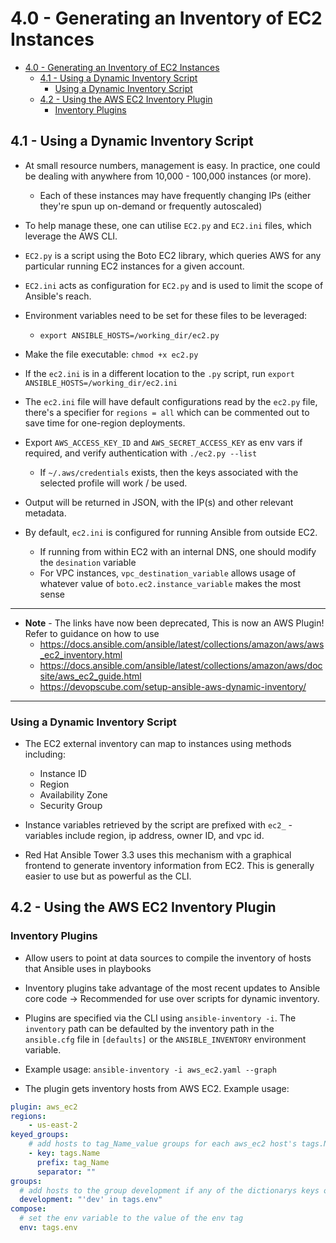 # 4.0 - Generating an Inventory of EC2 Instances

- [4.0 - Generating an Inventory of EC2 Instances](#40---generating-an-inventory-of-ec2-instances)
  - [4.1 - Using a Dynamic Inventory Script](#41---using-a-dynamic-inventory-script)
    - [Using a Dynamic Inventory Script](#using-a-dynamic-inventory-script)
  - [4.2 - Using the AWS EC2 Inventory Plugin](#42---using-the-aws-ec2-inventory-plugin)
    - [Inventory Plugins](#inventory-plugins)

## 4.1 - Using a Dynamic Inventory Script

- At small resource numbers, management is easy. In practice, one could be dealing with anywhere from  10,000 - 100,000 instances (or more).
  - Each of these instances may have frequently changing IPs (either they're spun up on-demand or frequently autoscaled)
- To help manage these, one can utilise `EC2.py` and `EC2.ini` files, which leverage the AWS CLI.
- `EC2.py` is a script using the Boto EC2 library, which queries AWS for any particular running EC2 instances for a given account.
- `EC2.ini` acts as configuration for `EC2.py` and is used to limit the scope of Ansible's reach.

- Environment variables need to be set for these files to be leveraged:
  - `export ANSIBLE_HOSTS=/working_dir/ec2.py`
- Make the file executable: `chmod +x ec2.py`

- If the `ec2.ini` is in a different location to the `.py` script, run `export ANSIBLE_HOSTS=/working_dir/ec2.ini`
- The `ec2.ini` file will have default configurations read by the `ec2.py` file, there's a specifier for `regions = all` which can be commented out to save time for one-region deployments.

- Export `AWS_ACCESS_KEY_ID` and `AWS_SECRET_ACCESS_KEY` as env vars if required, and verify authentication with `./ec2.py --list`
  - If `~/.aws/credentials` exists, then the keys associated with the selected profile will work / be used.

- Output will be returned in JSON, with the IP(s) and other relevant metadata.
- By default, `ec2.ini` is configured for running Ansible from outside EC2.
  - If running from within EC2 with an internal DNS, one should modify the `desination` variable
  - For VPC instances, `vpc_destination_variable` allows usage of whatever value of `boto.ec2.instance_variable` makes the most sense

---

- **Note** - The links have now been deprecated, This is now an AWS Plugin! Refer to guidance on how to use
  - <https://docs.ansible.com/ansible/latest/collections/amazon/aws/aws_ec2_inventory.html>
  - <https://docs.ansible.com/ansible/latest/collections/amazon/aws/docsite/aws_ec2_guide.html>
  - <https://devopscube.com/setup-ansible-aws-dynamic-inventory/>

---

### Using a Dynamic Inventory Script

- The EC2 external inventory can map to instances using methods including:
  - Instance ID
  - Region
  - Availability Zone
  - Security Group

- Instance variables retrieved by the script are prefixed with `ec2_` - variables include region, ip address, owner ID, and vpc id.

- Red Hat Ansible Tower 3.3 uses this mechanism with a graphical frontend to generate inventory information from EC2. This is generally easier to use but as powerful as the CLI.

## 4.2 - Using the AWS EC2 Inventory Plugin

### Inventory Plugins

- Allow users to point at data sources to compile the inventory of hosts that Ansible uses in playbooks
- Inventory plugins take advantage of the most recent updates to Ansible core code -> Recommended for use over scripts for dynamic inventory.

- Plugins are specified via the CLI using `ansible-inventory -i`. The `inventory` path can be defaulted by the inventory path in the `ansible.cfg` file in `[defaults]` or the `ANSIBLE_INVENTORY` environment variable.

- Example usage: `ansible-inventory -i aws_ec2.yaml --graph`

- The plugin gets inventory hosts from AWS EC2. Example usage:

```yaml
plugin: aws_ec2
regions:
    - us-east-2
keyed_groups:
    # add hosts to tag_Name_value groups for each aws_ec2 host's tags.Name variable
    - key: tags.Name
      prefix: tag_Name
      separator: ""
groups:
  # add hosts to the group development if any of the dictionarys keys or values is the word 'dev'
  development: "'dev' in tags.env"
compose:
  # set the env variable to the value of the env tag
  env: tags.env
```
